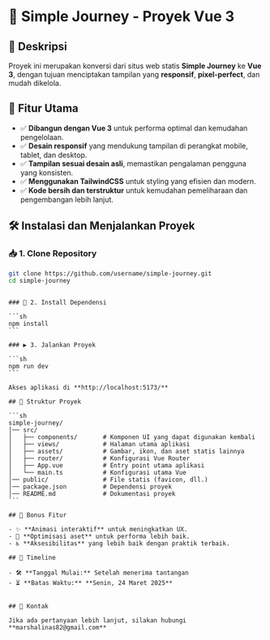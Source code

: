 # 🚀 Simple Journey - Proyek Vue 3

## 📌 Deskripsi

Proyek ini merupakan konversi dari situs web statis **Simple Journey** ke **Vue 3**, dengan tujuan menciptakan tampilan yang **responsif**, **pixel-perfect**, dan mudah dikelola.

## 🎯 Fitur Utama

- ✅ **Dibangun dengan Vue 3** untuk performa optimal dan kemudahan pengelolaan.
- ✅ **Desain responsif** yang mendukung tampilan di perangkat mobile, tablet, dan desktop.
- ✅ **Tampilan sesuai desain asli**, memastikan pengalaman pengguna yang konsisten.
- ✅ **Menggunakan TailwindCSS** untuk styling yang efisien dan modern.
- ✅ **Kode bersih dan terstruktur** untuk kemudahan pemeliharaan dan pengembangan lebih lanjut.

## 🛠️ Instalasi dan Menjalankan Proyek

### 📥 1. Clone Repository

```sh
git clone https://github.com/username/simple-journey.git
cd simple-journey
```

````

### 🔧 2. Install Dependensi

```sh
npm install
```

### ▶️ 3. Jalankan Proyek

```sh
npm run dev
```

Akses aplikasi di **http://localhost:5173/**

## 📁 Struktur Proyek

```sh
simple-journey/
│── src/
│   ├── components/       # Komponen UI yang dapat digunakan kembali
│   ├── views/            # Halaman utama aplikasi
│   ├── assets/           # Gambar, ikon, dan aset statis lainnya
│   ├── router/           # Konfigurasi Vue Router
│   ├── App.vue           # Entry point utama aplikasi
│   └── main.ts           # Konfigurasi utama Vue
│── public/               # File statis (favicon, dll.)
│── package.json          # Dependensi proyek
│── README.md             # Dokumentasi proyek
```

## 🎨 Bonus Fitur

- ✨ **Animasi interaktif** untuk meningkatkan UX.
- 🚀 **Optimisasi aset** untuk performa lebih baik.
- ♿ **Aksesibilitas** yang lebih baik dengan praktik terbaik.

## 📅 Timeline

- 🛠 **Tanggal Mulai:** Setelah menerima tantangan
- ⏳ **Batas Waktu:** **Senin, 24 Maret 2025**


## 📧 Kontak

Jika ada pertanyaan lebih lanjut, silakan hubungi **marshalinas82@gmail.com**
````
